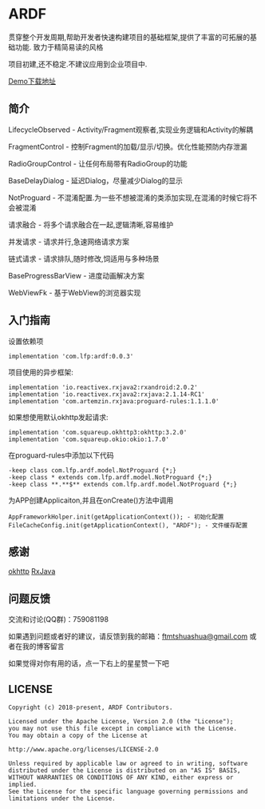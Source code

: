 # ARDF

贯穿整个开发周期,帮助开发者快速构建项目的基础框架,提供了丰富的可拓展的基础功能.
致力于精简易读的风格

项目初建,还不稳定.不建议应用到企业项目中.

[Demo下载地址](https://fir.im/l7b4)

**简介**
--------
LifecycleObserved - Activity/Fragment观察者,实现业务逻辑和Activity的解耦

FragmentControl - 控制Fragment的加载/显示/切换。优化性能预防内存泄漏

RadioGroupControl - 让任何布局带有RadioGroup的功能

BaseDelayDialog - 延迟Dialog，尽量减少Dialog的显示

NotProguard - 不混淆配置.为一些不想被混淆的类添加实现,在混淆的时候它将不会被混淆

请求融合 - 将多个请求融合在一起,逻辑清晰,容易维护

并发请求 - 请求并行,急速网络请求方案

链式请求 - 请求排队,随时修改,饲适用与多种场景

BaseProgressBarView - 进度动画解决方案

WebViewFk - 基于WebView的浏览器实现

**入门指南**
--------
设置依赖项
```
implementation 'com.lfp:ardf:0.0.3'
```
项目使用的异步框架:
```
implementation 'io.reactivex.rxjava2:rxandroid:2.0.2'
implementation 'io.reactivex.rxjava2:rxjava:2.1.14-RC1'
implementation 'com.artemzin.rxjava:proguard-rules:1.1.1.0'
```
如果想使用默认okhttp发起请求:
```
implementation 'com.squareup.okhttp3:okhttp:3.2.0'
implementation 'com.squareup.okio:okio:1.7.0'
```

在proguard-rules中添加以下代码
```
-keep class com.lfp.ardf.model.NotProguard {*;}
-keep class * extends com.lfp.ardf.model.NotProguard {*;}
-keep class **.**$** extends com.lfp.ardf.model.NotProguard {*;}
```

为APP创建Applicaiton,并且在onCreate()方法中调用
```
AppFrameworkHolper.init(getApplicationContext()); - 初始化配置
FileCacheConfig.init(getApplicationContext(), "ARDF"); - 文件缓存配置
```

**感谢**
--------
[okhttp](https://github.com/square/okhttp)
[RxJava](https://github.com/ReactiveX/RxJava)

**问题反馈**
--------
交流和讨论(QQ群)：759081198

如果遇到问题或者好的建议，请反馈到我的邮箱：ftmtshuashua@gmail.com 或者在我的博客留言

如果觉得对你有用的话，点一下右上的星星赞一下吧

**LICENSE**
--------
```
Copyright (c) 2018-present, ARDF Contributors.

Licensed under the Apache License, Version 2.0 (the "License");
you may not use this file except in compliance with the License.
You may obtain a copy of the License at

http://www.apache.org/licenses/LICENSE-2.0

Unless required by applicable law or agreed to in writing, software
distributed under the License is distributed on an "AS IS" BASIS,
WITHOUT WARRANTIES OR CONDITIONS OF ANY KIND, either express or implied.
See the License for the specific language governing permissions and
limitations under the License.
```
